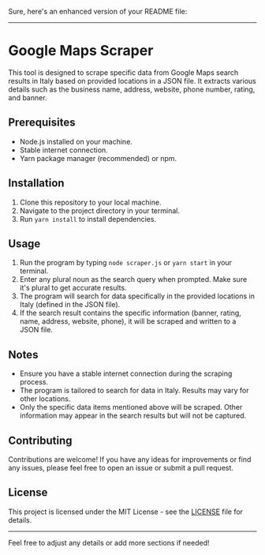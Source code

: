 Sure, here's an enhanced version of your README file:

---

# Google Maps Scraper

This tool is designed to scrape specific data from Google Maps search results in Italy based on provided locations in a JSON file. It extracts various details such as the business name, address, website, phone number, rating, and banner.

## Prerequisites

- Node.js installed on your machine.
- Stable internet connection.
- Yarn package manager (recommended) or npm.

## Installation

1. Clone this repository to your local machine.
2. Navigate to the project directory in your terminal.
3. Run `yarn install` to install dependencies.

## Usage

1. Run the program by typing `node scraper.js` or `yarn start` in your terminal.
2. Enter any plural noun as the search query when prompted. Make sure it's plural to get accurate results.
3. The program will search for data specifically in the provided locations in Italy (defined in the JSON file).
4. If the search result contains the specific information (banner, rating, name, address, website, phone), it will be scraped and written to a JSON file.

## Notes

- Ensure you have a stable internet connection during the scraping process.
- The program is tailored to search for data in Italy. Results may vary for other locations.
- Only the specific data items mentioned above will be scraped. Other information may appear in the search results but will not be captured.

## Contributing

Contributions are welcome! If you have any ideas for improvements or find any issues, please feel free to open an issue or submit a pull request.

## License

This project is licensed under the MIT License - see the [LICENSE](LICENSE) file for details.

---

Feel free to adjust any details or add more sections if needed!
